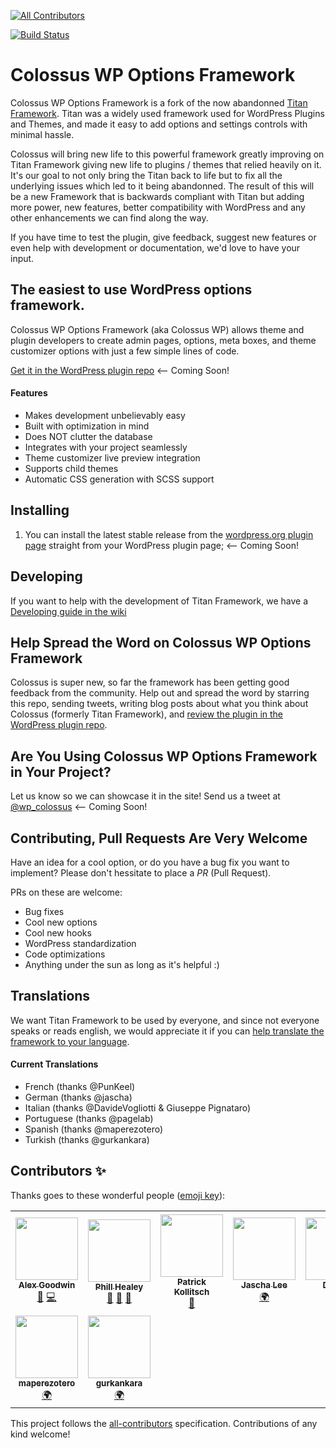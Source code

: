 <!-- ALL-CONTRIBUTORS-BADGE:START - Do not remove or modify this section -->
[![All Contributors](https://img.shields.io/badge/all_contributors-9-orange.svg?style=flat-square)](#contributors-)
<!-- ALL-CONTRIBUTORS-BADGE:END -->
[![Build Status](https://travis-ci.com/davidsneighbour/colossus-wp-options-framework.svg?branch=master)](https://travis-ci.com/davidsneighbour/colossus-wp-options-framework)
                                   
<!--
[![WordPress](https://img.shields.io/wordpress/v/titan-framework.svg)]()
[![WordPress plugin](https://img.shields.io/wordpress/plugin/v/titan-framework.svg)]()
[![Slack](https://gambit-slackin.herokuapp.com/badge.svg)](https://gambit-slackin.herokuapp.com)
-->

Colossus WP Options Framework
=============================

Colossus WP Options Framework is a fork of the now abandonned [Titan Framework](http://wordpress.org/plugins/titan-framework/). Titan was a widely used framework used for WordPress Plugins and Themes, and made it easy to add options and settings controls with minimal hassle. 

Colossus will bring new life to this powerful framework greatly improving on Titan Framework giving new life to plugins / themes that relied heavily on it. It's our goal to not only bring the Titan back to life but to fix all the underlying issues which led to it being abandonned. The result of this will be a new Framework that is backwards compliant with Titan but adding more power, new features, better compatibility with WordPress and any other enhancements we can find along the way.

If you have time to test the plugin, give feedback, suggest new features or even help with development or documentation, we'd love to have your input.

## The easiest to use WordPress options framework.

Colossus WP Options Framework (aka Colossus WP) allows theme and plugin developers to create admin pages, options, meta boxes, and theme customizer options with just a few simple lines of code.

[Get it in the WordPress plugin repo](https://wordpress.org/plugins/colossus-wp-options-framework/) <-- Coming Soon!
<!--
[Generate your own Underscores + Titan Framework based WordPress theme](http://www.titanframework.net)

[Join the Community in Slack](https://gambit-slackin.herokuapp.com/)
-->

#### Features
* Makes development unbelievably easy
* Built with optimization in mind
* Does NOT clutter the database
* Integrates with your project seamlessly
* Theme customizer live preview integration
* Supports child themes
* Automatic CSS generation with SCSS support

## Installing

1. You can install the latest stable release from the [wordpress.org plugin page](https://wordpress.org/plugins/colossus-wp-options-framework/) straight from your WordPress plugin page; <-- Coming Soon!

<!--
2. Or you can download the [master.zip file](https://github.com/gambitph/Titan-Framework/archive/master.zip) then install it as a WordPress plugin;

3. Alternatively, you can also install it via Composer into your wp-content/plugin folder:

```
curl -sS https://getcomposer.org/installer | php
php composer.phar create-project gambitph/titan-framework titan-framework
```
-->

## Developing

If you want to help with the development of Titan Framework, we have a [Developing guide in the wiki](https://github.com/davidsneighbour/colossus-wp-options-framework/wiki/Developing)

<!--
## Creating a WordPress Theme?

[Generate your own Underscores + Titan Framework based WordPress theme](http://www.titanframework.net)

## Getting Started With Titan Framework

Titan Framework aims to be easily used by everyone. The goal is to make it plug and play - just activate the plugin and start creating your options.

Read our guide on how to v

## Donate to the Development

If Titan Framework has helped you in any way, we would appreciate any amount of donations that you give us. Donations would mean more development time for the framework as I am continuously developing it during my free time.

[![Donate](https://www.paypalobjects.com/en_US/i/btn/btn_donateCC_LG.gif)](https://www.paypal.com/cgi-bin/webscr?cmd=_s-xclick&hosted_button_id=9X7HJBGJ37VH6)

-->
## Help Spread the Word on Colossus WP Options Framework

Colossus is super new, so far the framework has been getting good feedback from the community. Help out and spread the word by starring this repo, sending tweets, writing blog posts about what you think about Colossus (formerly Titan Framework), and [review the plugin in the WordPress plugin repo](http://wordpress.org/support/view/plugin-reviews/colossus-wp-options-framework).

## Are You Using Colossus WP Options Framework in Your Project?

Let us know so we can showcase it in the site! Send us a tweet at [@wp_colossus](http://twitter.com/wp_colossus) <-- Coming Soon!

## Contributing, Pull Requests Are Very Welcome

Have an idea for a cool option, or do you have a bug fix you want to implement? Please don't hessitate to place a *PR* (Pull Request).

PRs on these are welcome:

- Bug fixes
- Cool new options
- Cool new hooks
- WordPress standardization
- Code optimizations
- Anything under the sun as long as it's helpful :)

## Translations

We want Titan Framework to be used by everyone, and since not everyone speaks or reads english, we would appreciate it if you can [help translate the framework to your language](https://www.transifex.com/projects/p/colossus-wp-options-framework/).

#### Current Translations
- French (thanks @PunKeel)
- German (thanks @jascha)
- Italian (thanks @DavideVogliotti & Giuseppe Pignataro)
- Portuguese (thanks @pagelab)
- Spanish (thanks @maperezotero)
- Turkish (thanks @gurkankara)

## Contributors ✨

Thanks goes to these wonderful people ([emoji key](https://allcontributors.org/docs/en/emoji-key)):

<!-- ALL-CONTRIBUTORS-LIST:START - Do not remove or modify this section -->
<!-- prettier-ignore-start -->
<!-- markdownlint-disable -->
<table>
  <tr>
    <td align="center"><a href="http://goodwinpress.ru"><img src="https://avatars0.githubusercontent.com/u/8179689?v=4?s=100" width="100px;" alt=""/><br /><sub><b>Alex Goodwin</b></sub></a><br /><a href="https://github.com/davidsneighbour/colossus-wp-options-framework/issues?q=author%3Agoodwinpress" title="Bug reports">🐛</a> <a href="https://github.com/davidsneighbour/colossus-wp-options-framework/commits?author=goodwinpress" title="Code">💻</a></td>
    <td align="center"><a href="http://codeclinic.de"><img src="https://avatars3.githubusercontent.com/u/6069510?v=4?s=100" width="100px;" alt=""/><br /><sub><b>Phill Healey</b></sub></a><br /><a href="https://github.com/davidsneighbour/colossus-wp-options-framework/issues?q=author%3Acodeclinic" title="Bug reports">🐛</a> <a href="#ideas-codeclinic" title="Ideas, Planning, & Feedback">🤔</a> <a href="#question-codeclinic" title="Answering Questions">💬</a></td>
    <td align="center"><a href="https://davids-neighbour.com"><img src="https://avatars1.githubusercontent.com/u/83281?v=4?s=100" width="100px;" alt=""/><br /><sub><b>Patrick Kollitsch</b></sub></a><br /><a href="[👻]" title="Plugin Maintainer">👻</a></td>
    <td align="center"><a href="https://github.com/jascha"><img src="https://avatars0.githubusercontent.com/u/71447?v=4?s=100" width="100px;" alt=""/><br /><sub><b>Jascha Lee</b></sub></a><br /><a href="#translation-jascha" title="Translation">🌍</a></td>
    <td align="center"><a href="https://github.com/DavideVogliotti"><img src="https://avatars2.githubusercontent.com/u/7949574?v=4?s=100" width="100px;" alt=""/><br /><sub><b>Davide</b></sub></a><br /><a href="#translation-DavideVogliotti" title="Translation">🌍</a></td>
    <td align="center"><a href="https://github.com/punkeel"><img src="https://avatars1.githubusercontent.com/u/1859135?v=4?s=100" width="100px;" alt=""/><br /><sub><b>Maxime Guerreiro</b></sub></a><br /><a href="#translation-PunKeel" title="Translation">🌍</a></td>
    <td align="center"><a href="https://www.uberfacil.com"><img src="https://avatars1.githubusercontent.com/u/1451087?v=4?s=100" width="100px;" alt=""/><br /><sub><b>Marcio Duarte</b></sub></a><br /><a href="#translation-pagelab" title="Translation">🌍</a></td>
  </tr>
  <tr>
    <td align="center"><a href="https://github.com/maperezotero"><img src="https://avatars1.githubusercontent.com/u/3096153?v=4?s=100" width="100px;" alt=""/><br /><sub><b>maperezotero</b></sub></a><br /><a href="#translation-maperezotero" title="Translation">🌍</a></td>
    <td align="center"><a href="https://github.com/gurkankara"><img src="https://avatars3.githubusercontent.com/u/8336522?v=4?s=100" width="100px;" alt=""/><br /><sub><b>gurkankara</b></sub></a><br /><a href="#translation-gurkankara" title="Translation">🌍</a></td>
  </tr>
</table>

<!-- markdownlint-enable -->
<!-- prettier-ignore-end -->
<!-- ALL-CONTRIBUTORS-LIST:END -->

This project follows the [all-contributors](https://github.com/all-contributors/all-contributors) specification. Contributions of any kind welcome!
